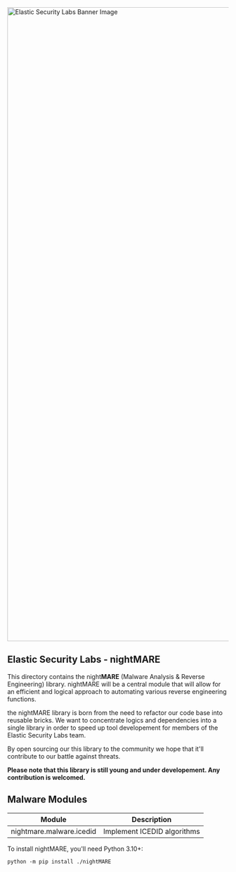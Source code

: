 <img width="1440" alt="Elastic Security Labs Banner Image" src="https://user-images.githubusercontent.com/7442091/234121634-fd2518cf-70cb-4eee-8134-393c1f712bac.png">

## Elastic Security Labs - nightMARE

This directory contains the night**MARE** (Malware Analysis & Reverse Engineering) library. nightMARE will be a central module that will allow for an efficient and logical approach to automating various reverse engineering functions. 

the nightMARE library is born from the need to refactor our code base into reusable bricks. We want to concentrate logics and dependencies into a single library in order to speed up tool developement for members of the Elastic Security Labs team.

By open sourcing our this library to the community we hope that it'll contribute to our battle against threats.

**Please note that this library is still young and under developement. Any contribution is welcomed.**

## Malware Modules

| Module                   | Description                 |
| ------------------------ | --------------------------- |
| nightmare.malware.icedid | Implement ICEDID algorithms |

To install nightMARE, you'll need Python 3.10+:

```
python -m pip install ./nightMARE
```
